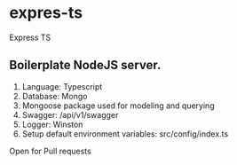 # expres-ts
Express TS

## Boilerplate NodeJS server.
1. Language: Typescript
2. Database: Mongo
3. Mongoose package used for modeling and querying
4. Swagger: /api/v1/swagger
5. Logger: Winston
6. Setup default environment variables: src/config/index.ts

Open for Pull requests
